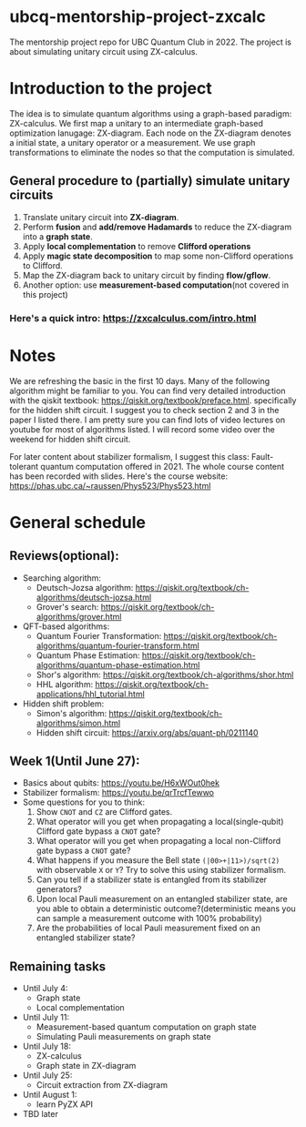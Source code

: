 # ubcq-mentorship-project-zxcalc
The mentorship project repo for UBC Quantum Club in 2022. The project is about simulating unitary circuit using ZX-calculus.

# Introduction to the project

The idea is to simulate quantum algorithms using a graph-based paradigm: ZX-calculus. We first map a unitary to an intermediate graph-based optimization lanugage: ZX-diagram. Each node on the ZX-diagram denotes a initial state, a unitary operator or a measurement. We use graph transformations to eliminate the nodes so that the computation is simulated.

## General procedure to (partially) simulate unitary circuits

1. Translate unitary circuit into **ZX-diagram**.
2. Perform **fusion** and **add/remove Hadamards** to reduce the ZX-diagram into a **graph state**.
3. Apply **local complementation** to remove **Clifford operations**
4. Apply **magic state decomposition** to map some non-Clifford operations to Clifford.
5. Map the ZX-diagram back to unitary circuit by finding **flow/gflow**.
6. Another option: use **measurement-based computation**(not covered in this project)

### Here's a quick intro: https://zxcalculus.com/intro.html

# Notes
We are refreshing the basic in the first 10 days. Many of the following algorithm might be familiar to you. You can find very detailed introduction with the qiskit textbook: https://qiskit.org/textbook/preface.html. specifically for the hidden shift circuit. I suggest you to check section 2 and 3 in the paper I listed there. I am pretty sure you can find lots of video lectures on youtube for most of algorithms listed. I will record some video over the weekend for hidden shift circuit.

For later content about stabilizer formalism, I suggest this class: Fault-tolerant quantum computation offered in 2021. The whole course content has been recorded with slides. Here's the course website: https://phas.ubc.ca/~raussen/Phys523/Phys523.html

# General schedule
## Reviews(optional):
- Searching algorithm:
  - Deutsch-Jozsa algorithm: https://qiskit.org/textbook/ch-algorithms/deutsch-jozsa.html
  - Grover's search: https://qiskit.org/textbook/ch-algorithms/grover.html
- QFT-based algorithms:
  - Quantum Fourier Transformation: https://qiskit.org/textbook/ch-algorithms/quantum-fourier-transform.html
  - Quantum Phase Estimation: https://qiskit.org/textbook/ch-algorithms/quantum-phase-estimation.html
  - Shor's algorithm: https://qiskit.org/textbook/ch-algorithms/shor.html
  - HHL algorithm: https://qiskit.org/textbook/ch-applications/hhl_tutorial.html
- Hidden shift problem:
  - Simon's algorithm: https://qiskit.org/textbook/ch-algorithms/simon.html
  - Hidden shift circuit: https://arxiv.org/abs/quant-ph/0211140

## Week 1(Until June 27):
- Basics about qubits: https://youtu.be/H6xWOut0hek
- Stabilizer formalism: https://youtu.be/qrTrcfTewwo
- Some questions for you to think:
  1. Show `CNOT` and `CZ` are Clifford gates.
  2. What operator will you get when propagating a local(single-qubit) Clifford gate bypass a `CNOT` gate?
  3. What operator will you get when propagating a local non-Clifford gate bypass a `CNOT` gate?
  4. What happens if you measure the Bell state `(|00>+|11>)/sqrt(2)` with observable `X` or `Y`? Try to solve this using stabilizer formalism.
  5. Can you tell if a stabilizer state is entangled from its stabilizer generators?
  6. Upon local Pauli measurement on an entangled stabilizer state, are you able to obtain a deterministic outcome?(deterministic means you can sample a measurement outcome with 100% probability)
  7. Are the probabilities of local Pauli measurement fixed on an entangled stabilizer state?

## Remaining tasks
- Until July 4:
  - Graph state
  - Local complementation
- Until July 11:
  - Measurement-based quantum computation on graph state
  - Simulating Pauli measurements on graph state
- Until July 18:
  - ZX-calculus
  - Graph state in ZX-diagram
- Until July 25:
  - Circuit extraction from ZX-diagram
- Until August 1:
  - learn PyZX API
- TBD later
